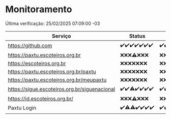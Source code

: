 # Monitoramento

Última verificação: 25/02/2025 07:09:00 -03

|Serviço|Status|Últimas 24h|
|---|---|---|
|https://github.com|<span title="2025-02-18: OK=23">✔️</span><span title="2025-02-19: OK=23">✔️</span><span title="2025-02-20: OK=22">✔️</span><span title="2025-02-21: OK=23">✔️</span><span title="2025-02-22: OK=23">✔️</span><span title="2025-02-23: OK=23">✔️</span><span title="2025-02-24: OK=9">✔️</span>|<span title="24/02/2025 07:09:00 -03 : 200">✔️</span><span title="24/02/2025 08:07:00 -03 : 200">✔️</span><span title="24/02/2025 09:16:00 -03 : 200">✔️</span><span title="24/02/2025 10:17:00 -03 : 200">✔️</span><span title="24/02/2025 11:08:00 -03 : 200">✔️</span><span title="24/02/2025 12:09:00 -03 : 200">✔️</span><span title="24/02/2025 13:10:00 -03 : 200">✔️</span><span title="24/02/2025 14:07:00 -03 : 200">✔️</span><span title="24/02/2025 15:12:00 -03 : 200">✔️</span><span title="24/02/2025 16:08:00 -03 : 200">✔️</span><span title="24/02/2025 17:09:00 -03 : 200">✔️</span><span title="24/02/2025 18:07:00 -03 : 200">✔️</span><span title="24/02/2025 19:07:00 -03 : 200">✔️</span><span title="24/02/2025 20:08:00 -03 : 200">✔️</span><span title="24/02/2025 21:41:00 -03 : 200">✔️</span><span title="24/02/2025 23:13:00 -03 : 200">✔️</span><span title="25/02/2025 00:16:00 -03 : 200">✔️</span><span title="25/02/2025 01:11:00 -03 : 200">✔️</span><span title="25/02/2025 02:08:00 -03 : 200">✔️</span><span title="25/02/2025 03:12:00 -03 : 200">✔️</span><span title="25/02/2025 04:08:00 -03 : 200">✔️</span><span title="25/02/2025 05:12:00 -03 : 200">✔️</span><span title="25/02/2025 06:09:00 -03 : 200">✔️</span><span title="25/02/2025 07:09:00 -03 : 200">✔️</span>|
|https://paxtu.escoteiros.org.br|<span title="2025-02-18: Falhas=23">❌</span><span title="2025-02-19: Falhas=23">❌</span><span title="2025-02-20: Falhas=22">❌</span><span title="2025-02-21: OK=1, Falhas=22">⚠️</span><span title="2025-02-22: Falhas=23">❌</span><span title="2025-02-23: Falhas=23">❌</span><span title="2025-02-24: Falhas=9">❌</span>|<span title="24/02/2025 07:09:00 -03 : 403">❌</span><span title="24/02/2025 08:07:00 -03 : 403">❌</span><span title="24/02/2025 09:16:00 -03 : 403">❌</span><span title="24/02/2025 10:17:00 -03 : 403">❌</span><span title="24/02/2025 11:08:00 -03 : 403">❌</span><span title="24/02/2025 12:09:00 -03 : 403">❌</span><span title="24/02/2025 13:10:00 -03 : 403">❌</span><span title="24/02/2025 14:07:00 -03 : 403">❌</span><span title="24/02/2025 15:12:00 -03 : 403">❌</span><span title="24/02/2025 16:08:00 -03 : 403">❌</span><span title="24/02/2025 17:09:00 -03 : 403">❌</span><span title="24/02/2025 18:07:00 -03 : 403">❌</span><span title="24/02/2025 19:07:00 -03 : 403">❌</span><span title="24/02/2025 20:08:00 -03 : 403">❌</span><span title="24/02/2025 21:41:00 -03 : 403">❌</span><span title="24/02/2025 23:13:00 -03 : 403">❌</span><span title="25/02/2025 00:16:00 -03 : 403">❌</span><span title="25/02/2025 01:11:00 -03 : 403">❌</span><span title="25/02/2025 02:08:00 -03 : 403">❌</span><span title="25/02/2025 03:12:00 -03 : 403">❌</span><span title="25/02/2025 04:08:00 -03 : 403">❌</span><span title="25/02/2025 05:12:00 -03 : 403">❌</span><span title="25/02/2025 06:09:00 -03 : 403">❌</span><span title="25/02/2025 07:09:00 -03 : 403">❌</span>|
|https://escoteiros.org.br|<span title="2025-02-18: Falhas=23">❌</span><span title="2025-02-19: Falhas=23">❌</span><span title="2025-02-20: Falhas=22">❌</span><span title="2025-02-21: Falhas=23">❌</span><span title="2025-02-22: Falhas=23">❌</span><span title="2025-02-23: Falhas=23">❌</span><span title="2025-02-24: Falhas=9">❌</span>|<span title="24/02/2025 07:09:00 -03 : 403">❌</span><span title="24/02/2025 08:07:00 -03 : 403">❌</span><span title="24/02/2025 09:16:00 -03 : 403">❌</span><span title="24/02/2025 10:17:00 -03 : 403">❌</span><span title="24/02/2025 11:08:00 -03 : 403">❌</span><span title="24/02/2025 12:09:00 -03 : 403">❌</span><span title="24/02/2025 13:10:00 -03 : 403">❌</span><span title="24/02/2025 14:07:00 -03 : 403">❌</span><span title="24/02/2025 15:12:00 -03 : 403">❌</span><span title="24/02/2025 16:08:00 -03 : 403">❌</span><span title="24/02/2025 17:09:00 -03 : 403">❌</span><span title="24/02/2025 18:07:00 -03 : 403">❌</span><span title="24/02/2025 19:07:00 -03 : 403">❌</span><span title="24/02/2025 20:08:00 -03 : 403">❌</span><span title="24/02/2025 21:41:00 -03 : 403">❌</span><span title="24/02/2025 23:13:00 -03 : 403">❌</span><span title="25/02/2025 00:16:00 -03 : 403">❌</span><span title="25/02/2025 01:11:00 -03 : 403">❌</span><span title="25/02/2025 02:08:00 -03 : 403">❌</span><span title="25/02/2025 03:12:00 -03 : 403">❌</span><span title="25/02/2025 04:08:00 -03 : 403">❌</span><span title="25/02/2025 05:12:00 -03 : 403">❌</span><span title="25/02/2025 06:09:00 -03 : 403">❌</span><span title="25/02/2025 07:09:00 -03 : 403">❌</span>|
|https://paxtu.escoteiros.org.br/paxtu|<span title="2025-02-18: Falhas=23">❌</span><span title="2025-02-19: Falhas=23">❌</span><span title="2025-02-20: Falhas=22">❌</span><span title="2025-02-21: Falhas=23">❌</span><span title="2025-02-22: Falhas=23">❌</span><span title="2025-02-23: Falhas=23">❌</span><span title="2025-02-24: Falhas=9">❌</span>|<span title="24/02/2025 07:09:00 -03 : 403">❌</span><span title="24/02/2025 08:07:00 -03 : 403">❌</span><span title="24/02/2025 09:16:00 -03 : 403">❌</span><span title="24/02/2025 10:17:00 -03 : 403">❌</span><span title="24/02/2025 11:08:00 -03 : 403">❌</span><span title="24/02/2025 12:09:00 -03 : 403">❌</span><span title="24/02/2025 13:10:00 -03 : 403">❌</span><span title="24/02/2025 14:07:00 -03 : 403">❌</span><span title="24/02/2025 15:12:00 -03 : 403">❌</span><span title="24/02/2025 16:08:00 -03 : 403">❌</span><span title="24/02/2025 17:09:00 -03 : 403">❌</span><span title="24/02/2025 18:07:00 -03 : 403">❌</span><span title="24/02/2025 19:07:00 -03 : 403">❌</span><span title="24/02/2025 20:08:00 -03 : 403">❌</span><span title="24/02/2025 21:41:00 -03 : 403">❌</span><span title="24/02/2025 23:13:00 -03 : 403">❌</span><span title="25/02/2025 00:16:00 -03 : 403">❌</span><span title="25/02/2025 01:11:00 -03 : 403">❌</span><span title="25/02/2025 02:08:00 -03 : 403">❌</span><span title="25/02/2025 03:12:00 -03 : 403">❌</span><span title="25/02/2025 04:08:00 -03 : 403">❌</span><span title="25/02/2025 05:12:00 -03 : 403">❌</span><span title="25/02/2025 06:09:00 -03 : 403">❌</span><span title="25/02/2025 07:09:00 -03 : 403">❌</span>|
|https://paxtu.escoteiros.org.br/meupaxtu|<span title="2025-02-18: Falhas=23">❌</span><span title="2025-02-19: Falhas=23">❌</span><span title="2025-02-20: Falhas=22">❌</span><span title="2025-02-21: Falhas=23">❌</span><span title="2025-02-22: Falhas=23">❌</span><span title="2025-02-23: Falhas=23">❌</span><span title="2025-02-24: Falhas=9">❌</span>|<span title="24/02/2025 07:09:00 -03 : 403">❌</span><span title="24/02/2025 08:07:00 -03 : 403">❌</span><span title="24/02/2025 09:16:00 -03 : 403">❌</span><span title="24/02/2025 10:17:00 -03 : 403">❌</span><span title="24/02/2025 11:08:00 -03 : 403">❌</span><span title="24/02/2025 12:09:00 -03 : 403">❌</span><span title="24/02/2025 13:10:00 -03 : 403">❌</span><span title="24/02/2025 14:07:00 -03 : 403">❌</span><span title="24/02/2025 15:12:00 -03 : 403">❌</span><span title="24/02/2025 16:08:00 -03 : 403">❌</span><span title="24/02/2025 17:09:00 -03 : 403">❌</span><span title="24/02/2025 18:07:00 -03 : 403">❌</span><span title="24/02/2025 19:07:00 -03 : 403">❌</span><span title="24/02/2025 20:08:00 -03 : 403">❌</span><span title="24/02/2025 21:41:00 -03 : 403">❌</span><span title="24/02/2025 23:13:00 -03 : 403">❌</span><span title="25/02/2025 00:16:00 -03 : 403">❌</span><span title="25/02/2025 01:11:00 -03 : 403">❌</span><span title="25/02/2025 02:08:00 -03 : 403">❌</span><span title="25/02/2025 03:12:00 -03 : 403">❌</span><span title="25/02/2025 04:08:00 -03 : 403">❌</span><span title="25/02/2025 05:12:00 -03 : 403">❌</span><span title="25/02/2025 06:09:00 -03 : 403">❌</span><span title="25/02/2025 07:09:00 -03 : 403">❌</span>|
|https://sigue.escoteiros.org.br/siguenacional|<span title="2025-02-18: OK=23">✔️</span><span title="2025-02-19: OK=23">✔️</span><span title="2025-02-20: OK=21, Falhas=1">⚠️</span><span title="2025-02-21: OK=23">✔️</span><span title="2025-02-22: OK=23">✔️</span><span title="2025-02-23: OK=23">✔️</span><span title="2025-02-24: OK=9">✔️</span>|<span title="24/02/2025 07:09:00 -03 : 200">✔️</span><span title="24/02/2025 08:07:00 -03 : 200">✔️</span><span title="24/02/2025 09:16:00 -03 : 200">✔️</span><span title="24/02/2025 10:17:00 -03 : 200">✔️</span><span title="24/02/2025 11:08:00 -03 : 200">✔️</span><span title="24/02/2025 12:09:00 -03 : 200">✔️</span><span title="24/02/2025 13:10:00 -03 : 200">✔️</span><span title="24/02/2025 14:07:00 -03 : 200">✔️</span><span title="24/02/2025 15:12:00 -03 : 200">✔️</span><span title="24/02/2025 16:08:00 -03 : 200">✔️</span><span title="24/02/2025 17:09:00 -03 : 200">✔️</span><span title="24/02/2025 18:07:00 -03 : 200">✔️</span><span title="24/02/2025 19:07:00 -03 : 200">✔️</span><span title="24/02/2025 20:08:00 -03 : 200">✔️</span><span title="24/02/2025 21:41:00 -03 : 200">✔️</span><span title="24/02/2025 23:13:00 -03 : 200">✔️</span><span title="25/02/2025 00:16:00 -03 : 200">✔️</span><span title="25/02/2025 01:11:00 -03 : 200">✔️</span><span title="25/02/2025 02:08:00 -03 : 200">✔️</span><span title="25/02/2025 03:12:00 -03 : 200">✔️</span><span title="25/02/2025 04:08:00 -03 : 200">✔️</span><span title="25/02/2025 05:12:00 -03 : 200">✔️</span><span title="25/02/2025 06:09:00 -03 : 200">✔️</span><span title="25/02/2025 07:09:00 -03 : 200">✔️</span>|
|https://id.escoteiros.org.br/|<span title="2025-02-18: Falhas=23">❌</span><span title="2025-02-19: Falhas=23">❌</span><span title="2025-02-20: Falhas=22">❌</span><span title="2025-02-21: OK=1, Falhas=22">⚠️</span><span title="2025-02-22: Falhas=23">❌</span><span title="2025-02-23: Falhas=23">❌</span><span title="2025-02-24: Falhas=9">❌</span>|<span title="24/02/2025 07:09:00 -03 : 403">❌</span><span title="24/02/2025 08:07:00 -03 : 403">❌</span><span title="24/02/2025 09:16:00 -03 : 403">❌</span><span title="24/02/2025 10:17:00 -03 : 403">❌</span><span title="24/02/2025 11:08:00 -03 : 403">❌</span><span title="24/02/2025 12:09:00 -03 : 403">❌</span><span title="24/02/2025 13:10:00 -03 : 403">❌</span><span title="24/02/2025 14:07:00 -03 : 403">❌</span><span title="24/02/2025 15:12:00 -03 : 403">❌</span><span title="24/02/2025 16:08:00 -03 : 403">❌</span><span title="24/02/2025 17:09:00 -03 : 403">❌</span><span title="24/02/2025 18:07:00 -03 : 403">❌</span><span title="24/02/2025 19:07:00 -03 : 403">❌</span><span title="24/02/2025 20:08:00 -03 : 403">❌</span><span title="24/02/2025 21:41:00 -03 : 403">❌</span><span title="24/02/2025 23:13:00 -03 : 403">❌</span><span title="25/02/2025 00:16:00 -03 : 403">❌</span><span title="25/02/2025 01:11:00 -03 : 403">❌</span><span title="25/02/2025 02:08:00 -03 : 403">❌</span><span title="25/02/2025 03:12:00 -03 : 403">❌</span><span title="25/02/2025 04:08:00 -03 : 403">❌</span><span title="25/02/2025 05:12:00 -03 : 403">❌</span><span title="25/02/2025 06:09:00 -03 : 403">❌</span><span title="25/02/2025 07:09:00 -03 : 403">❌</span>|
|Paxtu Login|<span title="2025-02-18: OK=23">✔️</span><span title="2025-02-19: OK=22, Falhas=1">⚠️</span><span title="2025-02-20: OK=21, Falhas=1">⚠️</span><span title="2025-02-21: OK=23">✔️</span><span title="2025-02-22: OK=23">✔️</span><span title="2025-02-23: OK=23">✔️</span><span title="2025-02-24: OK=9">✔️</span>|<span title="24/02/2025 07:09:00 -03 : 200">✔️</span><span title="24/02/2025 08:07:00 -03 : 200">✔️</span><span title="24/02/2025 09:16:00 -03 : 200">✔️</span><span title="24/02/2025 10:17:00 -03 : 200">✔️</span><span title="24/02/2025 11:08:00 -03 : 200">✔️</span><span title="24/02/2025 12:09:00 -03 : 200">✔️</span><span title="24/02/2025 13:10:00 -03 : 200">✔️</span><span title="24/02/2025 14:07:00 -03 : 200">✔️</span><span title="24/02/2025 15:12:00 -03 : 200">✔️</span><span title="24/02/2025 16:08:00 -03 : 200">✔️</span><span title="24/02/2025 17:09:00 -03 : 200">✔️</span><span title="24/02/2025 18:07:00 -03 : 200">✔️</span><span title="24/02/2025 19:07:00 -03 : 200">✔️</span><span title="24/02/2025 20:08:00 -03 : 200">✔️</span><span title="24/02/2025 21:41:00 -03 : 200">✔️</span><span title="24/02/2025 23:13:00 -03 : 200">✔️</span><span title="25/02/2025 00:16:00 -03 : 200">✔️</span><span title="25/02/2025 01:11:00 -03 : 200">✔️</span><span title="25/02/2025 02:08:00 -03 : 200">✔️</span><span title="25/02/2025 03:12:00 -03 : 200">✔️</span><span title="25/02/2025 04:08:00 -03 : 200">✔️</span><span title="25/02/2025 05:12:00 -03 : 200">✔️</span><span title="25/02/2025 06:09:00 -03 : 200">✔️</span><span title="25/02/2025 07:09:00 -03 : 200">✔️</span>|
